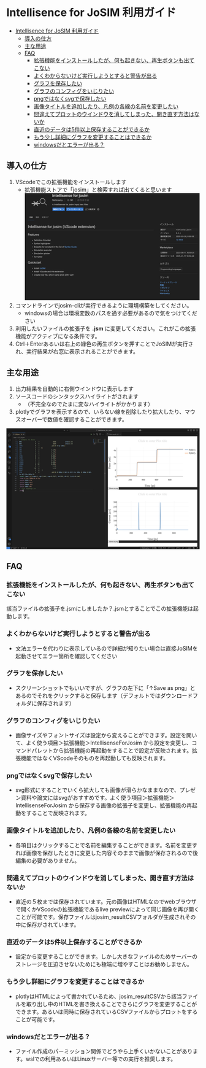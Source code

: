 # Intellisence for JoSIM 利用ガイド
- [Intellisence for JoSIM 利用ガイド](#intellisence-for-josim-利用ガイド)
  - [導入の仕方](#導入の仕方)
  - [主な用途](#主な用途)
  - [FAQ](#faq)
    - [拡張機能をインストールしたが、何も起きない、再生ボタンも出てこない](#拡張機能をインストールしたが何も起きない再生ボタンも出てこない)
    - [よくわからないけど実行しようとすると警告が出る](#よくわからないけど実行しようとすると警告が出る)
    - [グラフを保存したい](#グラフを保存したい)
    - [グラフのコンフィグをいじりたい](#グラフのコンフィグをいじりたい)
    - [pngではなくsvgで保存したい](#pngではなくsvgで保存したい)
    - [画像タイトルを追加したり、凡例の各線の名前を変更したい](#画像タイトルを追加したり凡例の各線の名前を変更したい)
    - [間違えてプロットのウインドウを消してしまった、開き直す方法はないか](#間違えてプロットのウインドウを消してしまった開き直す方法はないか)
    - [直近のデータは5件以上保存することができるか](#直近のデータは5件以上保存することができるか)
    - [もう少し詳細にグラフを変更することはできるか](#もう少し詳細にグラフを変更することはできるか)
    - [windowsだとエラーが出る？](#windowsだとエラーが出る)

## 導入の仕方
1. VScodeでこの拡張機能をインストールします
   - 拡張機能ストアで「josim」と検索すれば出てくると思います
   ![alt text](./image1.png)
1. コマンドラインでjosim-cliが実行できるように環境構築をしてください。
   - windowsの場合は環境変数のパスを通す必要があるので気をつけてください
2. 利用したいファイルの拡張子を **.jsm** に変更してください。これがこの拡張機能がアクティブになる条件です。
3. Ctrl＋Enterあるいは右上の緑色の再生ボタンを押すことでJoSIMが実行され、実行結果が右窓に表示されることができます。

## 主な用途
1. 出力結果を自動的に右側ウインドウに表示します
2. ソースコードのシンタックスハイライトがされます
    - （不完全なのでたまに変なハイライトがかかります）
3. plotlyでグラフを表示するので、いらない線を削除したり拡大したり、マウスオーバーで数値を確認することができます。
   
![利用イメージ](./image.png)
## FAQ

### 拡張機能をインストールしたが、何も起きない、再生ボタンも出てこない
該当ファイルの拡張子を.jsmにしましたか？.jsmとすることでこの拡張機能は起動します。

### よくわからないけど実行しようとすると警告が出る
- 文法エラーを代わりに表示しているので詳細が知りたい場合は直接JoSIMを起動させてエラー箇所を確認してください

### グラフを保存したい
- スクリーンショットでもいいですが、グラフの左下に「↑Save as png」とあるのでそれをクリックすると保存します（デフォルトではダウンロードフォルダに保存されます）

### グラフのコンフィグをいじりたい
- 画像サイズやフォントサイズは設定から変えることができます。設定を開いて、よく使う項目＞拡張機能＞IntellisenseForJosim から設定を変更し、コマンドパレットから拡張機能の再起動をすることで設定が反映されます。拡張機能ではなくVScodeそのものを再起動しても反映されます。

### pngではなくsvgで保存したい
- svg形式にすることでいくら拡大しても画像が滑らかなままなので、プレゼン資料や論文にはsvgがおすすめです。よく使う項目＞拡張機能＞IntellisenseForJosim から保存する画像の拡張子を変更し、拡張機能の再起動をすることで反映されます。

### 画像タイトルを追加したり、凡例の各線の名前を変更したい
- 各項目はクリックすることで名前を編集することができます。名前を変更すれば画像を保存したときに変更した内容そのままで画像が保存されるので後編集の必要がありません。

### 間違えてプロットのウインドウを消してしまった、開き直す方法はないか
- 直近の５枚までは保存されています。元の画像はHTMLなのでwebブラウザで開くかVScodeの拡張機能であるlive previewによって同じ画像を再び開くことが可能です。保存ファイルはjosim_resultCSVフォルダが生成されその中に保存がされています。

### 直近のデータは5件以上保存することができるか
- 設定から変更することができます。しかし大きなファイルのためサーバーのストレージを圧迫させないためにも極端に増やすことはお勧めしません。

### もう少し詳細にグラフを変更することはできるか
- plotlyはHTMLによって書かれているため、josim_resultCSVから該当ファイルを取り出し中のHTMLを書き換えることでさらにグラフを変更することができます。あるいは同時に保存されているCSVファイルからプロットをすることが可能です。

### windowsだとエラーが出る？
- ファイル作成のパーミッション関係でどうやら上手くいかないことがあります。wslでの利用あるいはLinuxサーバー等での実行を推奨します。

